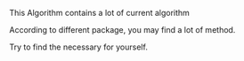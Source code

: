 This Algorithm contains a lot of current algorithm

According to different package, you may find a lot of method.

Try to find the necessary for yourself.
